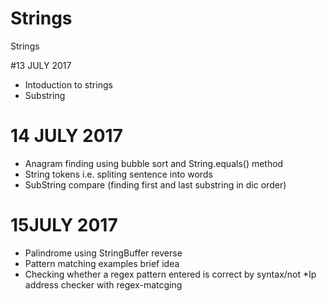 # Strings
Strings

#13 JULY 2017
* Intoduction to strings
* Substring

# 14 JULY 2017
* Anagram finding using bubble sort and String.equals() method
* String tokens i.e. spliting sentence into words
* SubString compare (finding first and last substring in dic order)

# 15JULY 2017
* Palindrome using StringBuffer reverse
* Pattern matching examples brief idea
* Checking whether a regex pattern entered is correct by syntax/not
*Ip address checker with regex-matcging